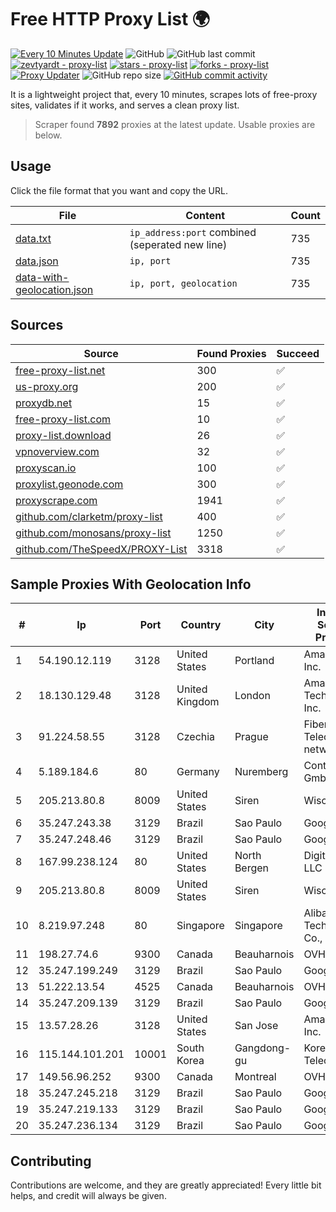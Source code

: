 
# Free HTTP Proxy List 🌍

[![Every 10 Minutes Update](https://github.com/mertguvencli/http-proxy-list/actions/workflows/main.yml/badge.svg?branch=main)](https://github.com/mertguvencli/http-proxy-list/actions/workflows/main.yml)
![GitHub](https://img.shields.io/github/license/mertguvencli/http-proxy-list)
![GitHub last commit](https://img.shields.io/github/last-commit/mertguvencli/http-proxy-list)
[![zevtyardt - proxy-list](https://img.shields.io/static/v1?label=zevtyardt&message=proxy-list&color=blue&logo=github)](https://github.com/zevtyardt/proxy-list "Go to GitHub repo")
[![stars - proxy-list](https://img.shields.io/github/stars/zevtyardt/proxy-list?style=social)](https://github.com/zevtyardt/proxy-list)
[![forks - proxy-list](https://img.shields.io/github/forks/zevtyardt/proxy-list?style=social)](https://github.com/zevtyardt/proxy-list)
[![Proxy Updater](https://github.com/zevtyardt/proxy-list/workflows/Proxy%20Updater/badge.svg)](https://github.com/zevtyardt/proxy-list/actions?query=workflow:"Proxy+Updater")
![GitHub repo size](https://img.shields.io/github/repo-size/zevtyardt/proxy-list)
[![GitHub commit activity](https://img.shields.io/github/commit-activity/m/zevtyardt/proxy-list?logo=commits)](https://github.com/zevtyardt/proxy-list/commits/main)

It is a lightweight project that, every 10 minutes, scrapes lots of free-proxy sites, validates if it works, and serves a clean proxy list.

> Scraper found **7892** proxies at the latest update. Usable proxies are below.

## Usage

Click the file format that you want and copy the URL.

|File|Content|Count|
|----|-------|-----|
|[data.txt](https://raw.githubusercontent.com/mertguvencli/http-proxy-list/main/proxy-list/data.txt)|`ip_address:port` combined (seperated new line)|735|
|[data.json](https://raw.githubusercontent.com/mertguvencli/http-proxy-list/main/proxy-list/data.json)|`ip, port`|735|
|[data-with-geolocation.json](https://raw.githubusercontent.com/mertguvencli/http-proxy-list/main/proxy-list/data-with-geolocation.json)|`ip, port, geolocation`|735|

## Sources

|Source|Found Proxies|Succeed|
|------|-------------|-------|
|[free-proxy-list.net](https://free-proxy-list.net)|300|✅|
|[us-proxy.org](https://www.us-proxy.org)|200|✅|
|[proxydb.net](http://proxydb.net)|15|✅|
|[free-proxy-list.com](https://free-proxy-list.com/?page=&port=&type%5B%5D=http&type%5B%5D=https&up_time=0&search=Search)|10|✅|
|[proxy-list.download](https://www.proxy-list.download/HTTP)|26|✅|
|[vpnoverview.com](https://vpnoverview.com/privacy/anonymous-browsing/free-proxy-servers)|32|✅|
|[proxyscan.io](https://www.proxyscan.io)|100|✅|
|[proxylist.geonode.com](https://proxylist.geonode.com/api/proxy-list?limit=300&page=1&sort_by=lastChecked&sort_type=desc&protocols=http,https)|300|✅|
|[proxyscrape.com](https://api.proxyscrape.com/v2/?request=displayproxies&protocol=http&timeout=10000&country=all&ssl=all&anonymity=all)|1941|✅|
|[github.com/clarketm/proxy-list](https://raw.githubusercontent.com/clarketm/proxy-list/master/proxy-list-raw.txt)|400|✅|
|[github.com/monosans/proxy-list](https://raw.githubusercontent.com/monosans/proxy-list/main/proxies/http.txt)|1250|✅|
|[github.com/TheSpeedX/PROXY-List](https://raw.githubusercontent.com/TheSpeedX/PROXY-List/master/http.txt)|3318|✅|


## Sample Proxies With Geolocation Info

|#|Ip|Port|Country|City|Internet Service Provider|
|-|--|----|-------|----|-------------------------|
|1|54.190.12.119|3128|United States|Portland|Amazon.com, Inc.|
|2|18.130.129.48|3128|United Kingdom|London|Amazon Technologies Inc.|
|3|91.224.58.55|3128|Czechia|Prague|Fiber Telecom network|
|4|5.189.184.6|80|Germany|Nuremberg|Contabo GmbH|
|5|205.213.80.8|8009|United States|Siren|WiscNet|
|6|35.247.243.38|3129|Brazil|Sao Paulo|Google LLC|
|7|35.247.248.46|3129|Brazil|Sao Paulo|Google LLC|
|8|167.99.238.124|80|United States|North Bergen|DigitalOcean, LLC|
|9|205.213.80.8|8009|United States|Siren|WiscNet|
|10|8.219.97.248|80|Singapore|Singapore|Alibaba (US) Technology Co., Ltd.|
|11|198.27.74.6|9300|Canada|Beauharnois|OVH SAS|
|12|35.247.199.249|3129|Brazil|Sao Paulo|Google LLC|
|13|51.222.13.54|4525|Canada|Beauharnois|OVH SAS|
|14|35.247.209.139|3129|Brazil|Sao Paulo|Google LLC|
|15|13.57.28.26|3128|United States|San Jose|Amazon.com, Inc.|
|16|115.144.101.201|10001|South Korea|Gangdong-gu|Korea Telecom|
|17|149.56.96.252|9300|Canada|Montreal|OVH SAS|
|18|35.247.245.218|3129|Brazil|Sao Paulo|Google LLC|
|19|35.247.219.133|3129|Brazil|Sao Paulo|Google LLC|
|20|35.247.236.134|3129|Brazil|Sao Paulo|Google LLC|



## Contributing

Contributions are welcome, and they are greatly appreciated! Every
little bit helps, and credit will always be given.

